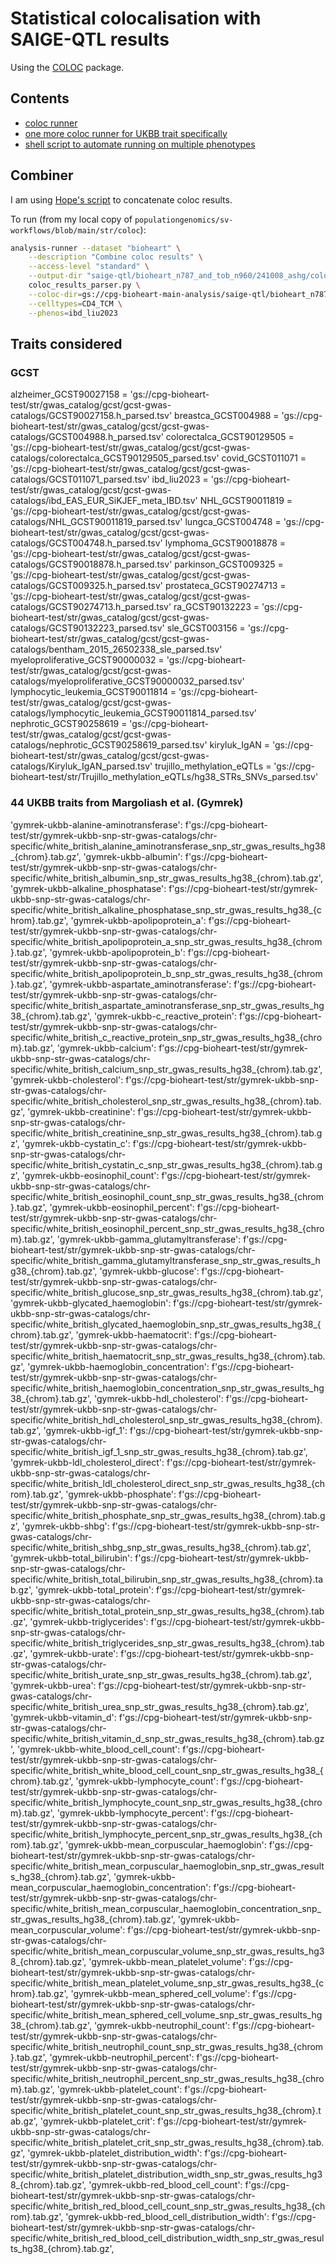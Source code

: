 # Statistical colocalisation with SAIGE-QTL results

Using the [COLOC](https://chr1swallace.github.io/coloc/index.html) package.

## Contents

* [coloc runner](coloc_runner.py)
* [one more coloc runner for UKBB trait specifically](coloc_ukbb_runner.py)
* [shell script to automate running on multiple phenotypes](multi_pheno_runner.sh)


## Combiner

I am using [Hope's script](https://github.com/populationgenomics/sv-workflows/blob/main/str/coloc/coloc_results_parser.py) to concatenate coloc results.

To run (from my local copy of `populationgenomics/sv-workflows/blob/main/str/coloc`):

```bash
analysis-runner --dataset "bioheart" \
    --description "Combine coloc results" \
    --access-level "standard" \
    --output-dir "saige-qtl/bioheart_n787_and_tob_n960/241008_ashg/coloc-snp-only/sig_genes_only/" \
    coloc_results_parser.py \
    --coloc-dir=gs://cpg-bioheart-main-analysis/saige-qtl/bioheart_n787_and_tob_n960/241008_ashg/coloc-snp-only/sig_genes_only \
    --celltypes=CD4_TCM \
    --phenos=ibd_liu2023
```

## Traits considered

### GCST

alzheimer_GCST90027158 = 'gs://cpg-bioheart-test/str/gwas_catalog/gcst/gcst-gwas-catalogs/GCST90027158.h_parsed.tsv'
breastca_GCST004988 = 'gs://cpg-bioheart-test/str/gwas_catalog/gcst/gcst-gwas-catalogs/GCST004988.h_parsed.tsv'
colorectalca_GCST90129505 = 'gs://cpg-bioheart-test/str/gwas_catalog/gcst/gcst-gwas-catalogs/colorectalca_GCST90129505_parsed.tsv'
covid_GCST011071 = 'gs://cpg-bioheart-test/str/gwas_catalog/gcst/gcst-gwas-catalogs/GCST011071_parsed.tsv'
ibd_liu2023 = 'gs://cpg-bioheart-test/str/gwas_catalog/gcst/gcst-gwas-catalogs/ibd_EAS_EUR_SiKJEF_meta_IBD.tsv'
NHL_GCST90011819 = 'gs://cpg-bioheart-test/str/gwas_catalog/gcst/gcst-gwas-catalogs/NHL_GCST90011819_parsed.tsv'
lungca_GCST004748 = 'gs://cpg-bioheart-test/str/gwas_catalog/gcst/gcst-gwas-catalogs/GCST004748.h_parsed.tsv'
lymphoma_GCST90018878 = 'gs://cpg-bioheart-test/str/gwas_catalog/gcst/gcst-gwas-catalogs/GCST90018878.h_parsed.tsv'
parkinson_GCST009325 = 'gs://cpg-bioheart-test/str/gwas_catalog/gcst/gcst-gwas-catalogs/GCST009325.h_parsed.tsv'
prostateca_GCST90274713 = 'gs://cpg-bioheart-test/str/gwas_catalog/gcst/gcst-gwas-catalogs/GCST90274713.h_parsed.tsv'
ra_GCST90132223 = 'gs://cpg-bioheart-test/str/gwas_catalog/gcst/gcst-gwas-catalogs/GCST90132223_parsed.tsv'
sle_GCST003156 = 'gs://cpg-bioheart-test/str/gwas_catalog/gcst/gcst-gwas-catalogs/bentham_2015_26502338_sle_parsed.tsv'
myeloproliferative_GCST90000032 = 'gs://cpg-bioheart-test/str/gwas_catalog/gcst/gcst-gwas-catalogs/myeloproliferative_GCST90000032_parsed.tsv'
lymphocytic_leukemia_GCST90011814 = 'gs://cpg-bioheart-test/str/gwas_catalog/gcst/gcst-gwas-catalogs/lymphocytic_leukemia_GCST90011814_parsed.tsv'
nephrotic_GCST90258619 = 'gs://cpg-bioheart-test/str/gwas_catalog/gcst/gcst-gwas-catalogs/nephrotic_GCST90258619_parsed.tsv'
kiryluk_IgAN = 'gs://cpg-bioheart-test/str/gwas_catalog/gcst/gcst-gwas-catalogs/Kiryluk_IgAN_parsed.tsv'
trujillo_methylation_eQTLs = 'gs://cpg-bioheart-test/str/Trujillo_methylation_eQTLs/hg38_STRs_SNVs_parsed.tsv'

### 44 UKBB traits from Margoliash et al. (Gymrek)

'gymrek-ukbb-alanine-aminotransferase': f'gs://cpg-bioheart-test/str/gymrek-ukbb-snp-str-gwas-catalogs/chr-specific/white_british_alanine_aminotransferase_snp_str_gwas_results_hg38_{chrom}.tab.gz',
'gymrek-ukbb-albumin': f'gs://cpg-bioheart-test/str/gymrek-ukbb-snp-str-gwas-catalogs/chr-specific/white_british_albumin_snp_str_gwas_results_hg38_{chrom}.tab.gz',
'gymrek-ukbb-alkaline_phosphatase': f'gs://cpg-bioheart-test/str/gymrek-ukbb-snp-str-gwas-catalogs/chr-specific/white_british_alkaline_phosphatase_snp_str_gwas_results_hg38_{chrom}.tab.gz',
'gymrek-ukbb-apolipoprotein_a': f'gs://cpg-bioheart-test/str/gymrek-ukbb-snp-str-gwas-catalogs/chr-specific/white_british_apolipoprotein_a_snp_str_gwas_results_hg38_{chrom}.tab.gz',
'gymrek-ukbb-apolipoprotein_b': f'gs://cpg-bioheart-test/str/gymrek-ukbb-snp-str-gwas-catalogs/chr-specific/white_british_apolipoprotein_b_snp_str_gwas_results_hg38_{chrom}.tab.gz',
'gymrek-ukbb-aspartate_aminotransferase': f'gs://cpg-bioheart-test/str/gymrek-ukbb-snp-str-gwas-catalogs/chr-specific/white_british_aspartate_aminotransferase_snp_str_gwas_results_hg38_{chrom}.tab.gz',
'gymrek-ukbb-c_reactive_protein': f'gs://cpg-bioheart-test/str/gymrek-ukbb-snp-str-gwas-catalogs/chr-specific/white_british_c_reactive_protein_snp_str_gwas_results_hg38_{chrom}.tab.gz',
'gymrek-ukbb-calcium': f'gs://cpg-bioheart-test/str/gymrek-ukbb-snp-str-gwas-catalogs/chr-specific/white_british_calcium_snp_str_gwas_results_hg38_{chrom}.tab.gz',
'gymrek-ukbb-cholesterol': f'gs://cpg-bioheart-test/str/gymrek-ukbb-snp-str-gwas-catalogs/chr-specific/white_british_cholesterol_snp_str_gwas_results_hg38_{chrom}.tab.gz',
'gymrek-ukbb-creatinine': f'gs://cpg-bioheart-test/str/gymrek-ukbb-snp-str-gwas-catalogs/chr-specific/white_british_creatinine_snp_str_gwas_results_hg38_{chrom}.tab.gz',
'gymrek-ukbb-cystatin_c': f'gs://cpg-bioheart-test/str/gymrek-ukbb-snp-str-gwas-catalogs/chr-specific/white_british_cystatin_c_snp_str_gwas_results_hg38_{chrom}.tab.gz',
'gymrek-ukbb-eosinophil_count': f'gs://cpg-bioheart-test/str/gymrek-ukbb-snp-str-gwas-catalogs/chr-specific/white_british_eosinophil_count_snp_str_gwas_results_hg38_{chrom}.tab.gz',
'gymrek-ukbb-eosinophil_percent': f'gs://cpg-bioheart-test/str/gymrek-ukbb-snp-str-gwas-catalogs/chr-specific/white_british_eosinophil_percent_snp_str_gwas_results_hg38_{chrom}.tab.gz',
'gymrek-ukbb-gamma_glutamyltransferase': f'gs://cpg-bioheart-test/str/gymrek-ukbb-snp-str-gwas-catalogs/chr-specific/white_british_gamma_glutamyltransferase_snp_str_gwas_results_hg38_{chrom}.tab.gz',
'gymrek-ukbb-glucose': f'gs://cpg-bioheart-test/str/gymrek-ukbb-snp-str-gwas-catalogs/chr-specific/white_british_glucose_snp_str_gwas_results_hg38_{chrom}.tab.gz',
'gymrek-ukbb-glycated_haemoglobin': f'gs://cpg-bioheart-test/str/gymrek-ukbb-snp-str-gwas-catalogs/chr-specific/white_british_glycated_haemoglobin_snp_str_gwas_results_hg38_{chrom}.tab.gz',
'gymrek-ukbb-haematocrit': f'gs://cpg-bioheart-test/str/gymrek-ukbb-snp-str-gwas-catalogs/chr-specific/white_british_haematocrit_snp_str_gwas_results_hg38_{chrom}.tab.gz',
'gymrek-ukbb-haemoglobin_concentration': f'gs://cpg-bioheart-test/str/gymrek-ukbb-snp-str-gwas-catalogs/chr-specific/white_british_haemoglobin_concentration_snp_str_gwas_results_hg38_{chrom}.tab.gz',
'gymrek-ukbb-hdl_cholesterol': f'gs://cpg-bioheart-test/str/gymrek-ukbb-snp-str-gwas-catalogs/chr-specific/white_british_hdl_cholesterol_snp_str_gwas_results_hg38_{chrom}.tab.gz',
'gymrek-ukbb-igf_1': f'gs://cpg-bioheart-test/str/gymrek-ukbb-snp-str-gwas-catalogs/chr-specific/white_british_igf_1_snp_str_gwas_results_hg38_{chrom}.tab.gz',
'gymrek-ukbb-ldl_cholesterol_direct': f'gs://cpg-bioheart-test/str/gymrek-ukbb-snp-str-gwas-catalogs/chr-specific/white_british_ldl_cholesterol_direct_snp_str_gwas_results_hg38_{chrom}.tab.gz',
'gymrek-ukbb-phosphate': f'gs://cpg-bioheart-test/str/gymrek-ukbb-snp-str-gwas-catalogs/chr-specific/white_british_phosphate_snp_str_gwas_results_hg38_{chrom}.tab.gz',
'gymrek-ukbb-shbg': f'gs://cpg-bioheart-test/str/gymrek-ukbb-snp-str-gwas-catalogs/chr-specific/white_british_shbg_snp_str_gwas_results_hg38_{chrom}.tab.gz',
'gymrek-ukbb-total_bilirubin': f'gs://cpg-bioheart-test/str/gymrek-ukbb-snp-str-gwas-catalogs/chr-specific/white_british_total_bilirubin_snp_str_gwas_results_hg38_{chrom}.tab.gz',
'gymrek-ukbb-total_protein': f'gs://cpg-bioheart-test/str/gymrek-ukbb-snp-str-gwas-catalogs/chr-specific/white_british_total_protein_snp_str_gwas_results_hg38_{chrom}.tab.gz',
'gymrek-ukbb-triglycerides': f'gs://cpg-bioheart-test/str/gymrek-ukbb-snp-str-gwas-catalogs/chr-specific/white_british_triglycerides_snp_str_gwas_results_hg38_{chrom}.tab.gz',
'gymrek-ukbb-urate': f'gs://cpg-bioheart-test/str/gymrek-ukbb-snp-str-gwas-catalogs/chr-specific/white_british_urate_snp_str_gwas_results_hg38_{chrom}.tab.gz',
'gymrek-ukbb-urea': f'gs://cpg-bioheart-test/str/gymrek-ukbb-snp-str-gwas-catalogs/chr-specific/white_british_urea_snp_str_gwas_results_hg38_{chrom}.tab.gz',
'gymrek-ukbb-vitamin_d': f'gs://cpg-bioheart-test/str/gymrek-ukbb-snp-str-gwas-catalogs/chr-specific/white_british_vitamin_d_snp_str_gwas_results_hg38_{chrom}.tab.gz',
'gymrek-ukbb-white_blood_cell_count': f'gs://cpg-bioheart-test/str/gymrek-ukbb-snp-str-gwas-catalogs/chr-specific/white_british_white_blood_cell_count_snp_str_gwas_results_hg38_{chrom}.tab.gz',
'gymrek-ukbb-lymphocyte_count': f'gs://cpg-bioheart-test/str/gymrek-ukbb-snp-str-gwas-catalogs/chr-specific/white_british_lymphocyte_count_snp_str_gwas_results_hg38_{chrom}.tab.gz',
'gymrek-ukbb-lymphocyte_percent': f'gs://cpg-bioheart-test/str/gymrek-ukbb-snp-str-gwas-catalogs/chr-specific/white_british_lymphocyte_percent_snp_str_gwas_results_hg38_{chrom}.tab.gz',
'gymrek-ukbb-mean_corpuscular_haemoglobin': f'gs://cpg-bioheart-test/str/gymrek-ukbb-snp-str-gwas-catalogs/chr-specific/white_british_mean_corpuscular_haemoglobin_snp_str_gwas_results_hg38_{chrom}.tab.gz',
'gymrek-ukbb-mean_corpuscular_haemoglobin_concentration': f'gs://cpg-bioheart-test/str/gymrek-ukbb-snp-str-gwas-catalogs/chr-specific/white_british_mean_corpuscular_haemoglobin_concentration_snp_str_gwas_results_hg38_{chrom}.tab.gz',
'gymrek-ukbb-mean_corpuscular_volume': f'gs://cpg-bioheart-test/str/gymrek-ukbb-snp-str-gwas-catalogs/chr-specific/white_british_mean_corpuscular_volume_snp_str_gwas_results_hg38_{chrom}.tab.gz',
'gymrek-ukbb-mean_platelet_volume': f'gs://cpg-bioheart-test/str/gymrek-ukbb-snp-str-gwas-catalogs/chr-specific/white_british_mean_platelet_volume_snp_str_gwas_results_hg38_{chrom}.tab.gz',
'gymrek-ukbb-mean_sphered_cell_volume': f'gs://cpg-bioheart-test/str/gymrek-ukbb-snp-str-gwas-catalogs/chr-specific/white_british_mean_sphered_cell_volume_snp_str_gwas_results_hg38_{chrom}.tab.gz',
'gymrek-ukbb-neutrophil_count': f'gs://cpg-bioheart-test/str/gymrek-ukbb-snp-str-gwas-catalogs/chr-specific/white_british_neutrophil_count_snp_str_gwas_results_hg38_{chrom}.tab.gz',
'gymrek-ukbb-neutrophil_percent': f'gs://cpg-bioheart-test/str/gymrek-ukbb-snp-str-gwas-catalogs/chr-specific/white_british_neutrophil_percent_snp_str_gwas_results_hg38_{chrom}.tab.gz',
'gymrek-ukbb-platelet_count': f'gs://cpg-bioheart-test/str/gymrek-ukbb-snp-str-gwas-catalogs/chr-specific/white_british_platelet_count_snp_str_gwas_results_hg38_{chrom}.tab.gz',
'gymrek-ukbb-platelet_crit': f'gs://cpg-bioheart-test/str/gymrek-ukbb-snp-str-gwas-catalogs/chr-specific/white_british_platelet_crit_snp_str_gwas_results_hg38_{chrom}.tab.gz',
'gymrek-ukbb-platelet_distribution_width': f'gs://cpg-bioheart-test/str/gymrek-ukbb-snp-str-gwas-catalogs/chr-specific/white_british_platelet_distribution_width_snp_str_gwas_results_hg38_{chrom}.tab.gz',
'gymrek-ukbb-red_blood_cell_count': f'gs://cpg-bioheart-test/str/gymrek-ukbb-snp-str-gwas-catalogs/chr-specific/white_british_red_blood_cell_count_snp_str_gwas_results_hg38_{chrom}.tab.gz',
'gymrek-ukbb-red_blood_cell_distribution_width': f'gs://cpg-bioheart-test/str/gymrek-ukbb-snp-str-gwas-catalogs/chr-specific/white_british_red_blood_cell_distribution_width_snp_str_gwas_results_hg38_{chrom}.tab.gz',

